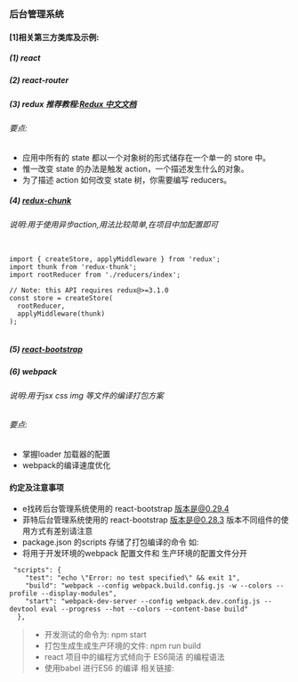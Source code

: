 ###  后台管理系统
#### [1]相关第三方类库及示例:
##### (1) react
##### (2) react-router
##### (3) redux 推荐教程:[Redux 中文文档](http://cn.redux.js.org/index.html)
###### 要点:
- 应用中所有的 state 都以一个对象树的形式储存在一个单一的 store 中。
- 惟一改变 state 的办法是触发 action，一个描述发生什么的对象。
- 为了描述 action 如何改变 state 树，你需要编写 reducers。

##### (4)  [redux-chunk](https://github.com/gaearon/redux-thunk)

###### 说明:用于使用异步action,用法比较简单,在项目中加配置即可
          
 ```
 
 import { createStore, applyMiddleware } from 'redux';
 import thunk from 'redux-thunk';
 import rootReducer from './reducers/index';
 
 // Note: this API requires redux@>=3.1.0
 const store = createStore(
   rootReducer,
   applyMiddleware(thunk)
 );
 
 
 ```
          
##### (5) [react-bootstrap](http://react-bootstrap.github.io/)
##### (6) webpack
###### 说明:用于jsx css img 等文件的编译打包方案
###### 要点:

- 掌握loader 加载器的配置  
- webpack的编译速度优化 

#### 约定及注意事项
- e找砖后台管理系统使用的 react-bootstrap 版本是@0.29.4
- 菲特后台管理系统使用的 react-bootstrap 版本是@0.28.3 版本不同组件的使用方式有差别请注意
- package.json 的scripts 存储了打包编译的命令 如:
- 将用于开发环境的webpack 配置文件和 生产环境的配置文件分开

```
 "scripts": {
    "test": "echo \"Error: no test specified\" && exit 1",
    "build": "webpack --config webpack.build.config.js -w --colors --profile --display-modules",
    "start": "webpack-dev-server --config webpack.dev.config.js --devtool eval --progress --hot --colors --content-base build"
  },

```
> *  开发测试的命令为: npm start
> *  打包生成生成生产环境的文件: npm run build
> * react 项目中的编程方式倾向于 ES6简洁 的编程语法
> * 使用babel 进行ES6 的编译 相关链接:

